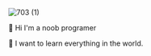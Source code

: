 ![703 (1)](https://user-images.githubusercontent.com/48349849/175791194-23f7bc60-6add-4b22-a3f2-c9799dd8fad8.png)

👋 Hi I'm  a noob programer

📃 I want to learn everything in the world.
